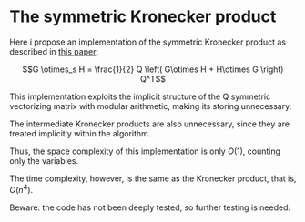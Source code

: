 # The symmetric Kronecker product

Here i propose an implementation of the symmetric Kronecker product as described in [this paper](https://www.math.uwaterloo.ca/~hwolkowi/henry/reports/kronthesisschaecke04.pdf):

$$G \otimes_s H = \frac{1}{2} Q \left( G\otimes H + H\otimes G \right) Q^T$$

This implementation exploits the implicit structure of the Q symmetric vectorizing matrix with modular arithmetic, making its storing unnecessary.

The intermediate Kronecker products are also unnecessary, since they are treated implicitly within the algorithm.

Thus, the space complexity of this implementation is only $O \left( 1 \right)$, counting only the variables.

The time complexity, however, is the same as the Kronecker product, that is, $O \left( n^4 \right)$.

Beware: the code has not been deeply tested, so further testing is needed.
